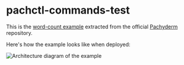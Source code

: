 # pachctl-commands-test

This is the [word-count example](https://github.com/pachyderm/pachyderm/tree/master/examples/word_count) extracted from the official [Pachyderm](https://github.com/pachyderm/pachyderm) repository.

Here's how the example looks like when deployed:

![Architecture diagram of the example](https://imgur.com/6bqX4xe.png)
